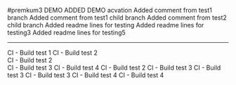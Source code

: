 #premkum3
DEMO 
ADDED DEMO acvation
Added comment from test1 branch
Added comment from test1 child branch
Added comment from test2 child branch
Added readme lines for testing 
Added readme lines for testing3 
Added readme lines for testing5 

---------------------------------
CI - Build test 1
CI - Build test 2  
CI - Build test 2  
CI - Build test 3 
CI - Build test 4 
CI - Build test 2 
CI - Build test 3 
CI - Build test 3 
CI - Build test 3 
CI - Build test 4 
CI - Build test 4 

